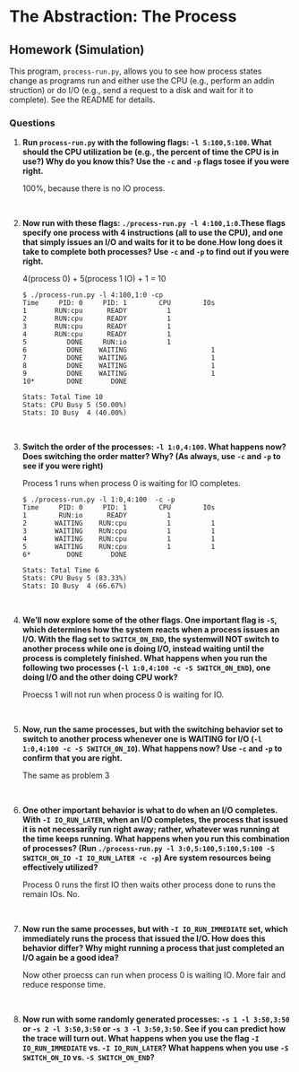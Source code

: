 # The Abstraction: The Process

## Homework (Simulation)

This program, `process-run.py`, allows you to see how process states change as programs run and either use the CPU (e.g., perform an addin struction) or do I/O (e.g., send a request to a disk and wait for it to complete). See the README for details.

### Questions

1. **Run `process-run.py` with the following flags: `-l 5:100,5:100`. What should the CPU utilization be (e.g., the percent of time the CPU is in use?) Why do you know this? Use the `-c` and `-p` flags tosee if you were right.**

    100%, because there is no IO process.
<br/>

2. **Now run with these flags: `./process-run.py -l 4:100,1:0`.These flags specify one process with 4 instructions (all to use the CPU), and one that simply issues an I/O and waits for it to be done.How long does it take to complete both processes? Use `-c` and `-p` to find out if you were right.**

    4(process 0) + 5(process 1 IO) + 1 = 10

    ```
    $ ./process-run.py -l 4:100,1:0 -cp
    Time     PID: 0     PID: 1        CPU        IOs
    1       RUN:cpu      READY          1
    2       RUN:cpu      READY          1
    3       RUN:cpu      READY          1
    4       RUN:cpu      READY          1
    5          DONE     RUN:io          1
    6          DONE    WAITING                     1
    7          DONE    WAITING                     1
    8          DONE    WAITING                     1
    9          DONE    WAITING                     1
    10*        DONE       DONE

    Stats: Total Time 10
    Stats: CPU Busy 5 (50.00%)
    Stats: IO Busy  4 (40.00%)
    ```
<br/>

3. **Switch the order of the processes: `-l 1:0,4:100`. What happens now? Does switching the order matter? Why? (As always, use `-c` and `-p` to see if you were right)**

    Process 1 runs when process 0 is waiting for IO completes.
    
    ```
    $ ./process-run.py -l 1:0,4:100  -c -p
    Time     PID: 0     PID: 1        CPU        IOs
    1        RUN:io      READY          1
    2       WAITING    RUN:cpu          1          1
    3       WAITING    RUN:cpu          1          1
    4       WAITING    RUN:cpu          1          1
    5       WAITING    RUN:cpu          1          1
    6*         DONE       DONE

    Stats: Total Time 6
    Stats: CPU Busy 5 (83.33%)
    Stats: IO Busy  4 (66.67%)
    ```
<br/>

4. **We’ll now explore some of the other flags. One important flag is `-S`, which determines how the system reacts when a process issues an I/O. With the flag set to `SWITCH_ON_END`, the systemwill NOT switch to another process while one is doing I/O, instead waiting until the process is completely finished. What happens when you run the following two processes (`-l 1:0,4:100 -c -S SWITCH_ON_END`), one doing I/O and the other doing CPU work?**

    Proecss 1 will not run when process 0 is waiting for IO.

<br/>

5. **Now, run the same processes, but with the switching behavior set to switch to another process whenever one is WAITING for I/O (`-l 1:0,4:100 -c -S SWITCH_ON_IO`). What happens now? Use `-c` and `-p` to confirm that you are right.**

    The same as problem 3
<br/>

6. **One other important behavior is what to do when an I/O completes. With `-I IO_RUN_LATER`, when an I/O completes, the process that issued it is not necessarily run right away; rather, whatever was running at the time keeps running. What happens when you run this combination of processes? (Run `./process-run.py -l 3:0,5:100,5:100,5:100 -S SWITCH_ON_IO -I IO_RUN_LATER -c -p`) Are system resources being effectively utilized?**

    Process 0 runs the first IO then waits other process done to runs the remain IOs. No.
<br/>

7. **Now run the same processes, but with `-I IO_RUN_IMMEDIATE` set, which immediately runs the process that issued the I/O. How does this behavior differ? Why might running a process that just completed an I/O again be a good idea?**

    Now other proecss can run when process 0 is waiting IO. More fair and reduce response time.
<br/>

8. **Now run with some randomly generated processes: `-s 1 -l 3:50,3:50` or `-s 2 -l 3:50,3:50` or `-s 3 -l 3:50,3:50`. See if you can predict how the trace will turn out. What happens when you use the flag `-I IO_RUN_IMMEDIATE` vs. `-I IO_RUN_LATER`? What happens when you use `-S SWITCH_ON_IO` vs. `-S SWITCH_ON_END`?**
